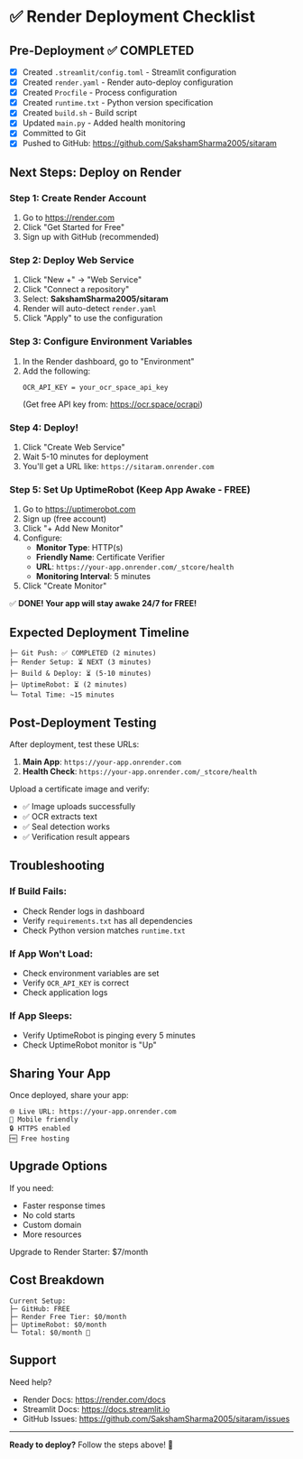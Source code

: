 # ✅ Render Deployment Checklist

## Pre-Deployment ✅ COMPLETED

- [x] Created `.streamlit/config.toml` - Streamlit configuration
- [x] Created `render.yaml` - Render auto-deploy configuration
- [x] Created `Procfile` - Process configuration
- [x] Created `runtime.txt` - Python version specification
- [x] Created `build.sh` - Build script
- [x] Updated `main.py` - Added health monitoring
- [x] Committed to Git
- [x] Pushed to GitHub: https://github.com/SakshamSharma2005/sitaram

## Next Steps: Deploy on Render

### Step 1: Create Render Account
1. Go to https://render.com
2. Click "Get Started for Free"
3. Sign up with GitHub (recommended)

### Step 2: Deploy Web Service
1. Click "New +" → "Web Service"
2. Click "Connect a repository"
3. Select: **SakshamSharma2005/sitaram**
4. Render will auto-detect `render.yaml`
5. Click "Apply" to use the configuration

### Step 3: Configure Environment Variables
1. In the Render dashboard, go to "Environment"
2. Add the following:
   ```
   OCR_API_KEY = your_ocr_space_api_key
   ```
   (Get free API key from: https://ocr.space/ocrapi)

### Step 4: Deploy!
1. Click "Create Web Service"
2. Wait 5-10 minutes for deployment
3. You'll get a URL like: `https://sitaram.onrender.com`

### Step 5: Set Up UptimeRobot (Keep App Awake - FREE)
1. Go to https://uptimerobot.com
2. Sign up (free account)
3. Click "+ Add New Monitor"
4. Configure:
   - **Monitor Type**: HTTP(s)
   - **Friendly Name**: Certificate Verifier
   - **URL**: `https://your-app.onrender.com/_stcore/health`
   - **Monitoring Interval**: 5 minutes
5. Click "Create Monitor"

✅ **DONE! Your app will stay awake 24/7 for FREE!**

## Expected Deployment Timeline

```
├─ Git Push: ✅ COMPLETED (2 minutes)
├─ Render Setup: ⏳ NEXT (3 minutes)
├─ Build & Deploy: ⏳ (5-10 minutes)
├─ UptimeRobot: ⏳ (2 minutes)
└─ Total Time: ~15 minutes
```

## Post-Deployment Testing

After deployment, test these URLs:

1. **Main App**: `https://your-app.onrender.com`
2. **Health Check**: `https://your-app.onrender.com/_stcore/health`

Upload a certificate image and verify:
- ✅ Image uploads successfully
- ✅ OCR extracts text
- ✅ Seal detection works
- ✅ Verification result appears

## Troubleshooting

### If Build Fails:
- Check Render logs in dashboard
- Verify `requirements.txt` has all dependencies
- Check Python version matches `runtime.txt`

### If App Won't Load:
- Check environment variables are set
- Verify `OCR_API_KEY` is correct
- Check application logs

### If App Sleeps:
- Verify UptimeRobot is pinging every 5 minutes
- Check UptimeRobot monitor is "Up"

## Sharing Your App

Once deployed, share your app:

```
🌐 Live URL: https://your-app.onrender.com
📱 Mobile friendly
🔒 HTTPS enabled
🆓 Free hosting
```

## Upgrade Options

If you need:
- Faster response times
- No cold starts
- Custom domain
- More resources

Upgrade to Render Starter: $7/month

## Cost Breakdown

```
Current Setup:
├─ GitHub: FREE
├─ Render Free Tier: $0/month
├─ UptimeRobot: $0/month
└─ Total: $0/month 🎉
```

## Support

Need help?
- Render Docs: https://render.com/docs
- Streamlit Docs: https://docs.streamlit.io
- GitHub Issues: https://github.com/SakshamSharma2005/sitaram/issues

---

**Ready to deploy?** Follow the steps above! 🚀
